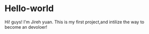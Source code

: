 # Hello-world
  Hi! guys!
I'm Jireh yuan. This is my first project,and intilize the way to become an devoloer!
